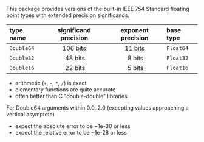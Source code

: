 This package provides versions of the built-in IEEE 754 Standard floating point types with extended precision significands.

| type name   | significand precision | exponent precision | base type |
|:------------|:---------------------:|:------------------:|:----------|
| `Double64`  | 106 bits              | 11 bits            | `Float64` |
| `Double32`  | &nbsp;48 bits         | &nbsp;8 bits       | `Float32` |
| `Double16`  | &nbsp;22 bits         | &nbsp;5 bits       | `Float16` |


- arithmetic (`+`, `-`, `*`, `/`) is exact
- elementary functions are quite accurate
- often better than C "double-double" libraries

For Double64 arguments within 0.0..2.0 (excepting values approaching a vertical asymptote)
- expect the absolute error to be ~1e-30 or less
- expect the relative error to be ~1e-28 or less
